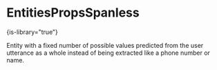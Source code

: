 # EntitiesPropsSpanless

{is-library="true"}

<snippet id="EntitiesPropsSpanless_snippet">

 Entity with a fixed number of possible values predicted from the user utterance as a whole instead of being extracted like a phone number or name.

</snippet>